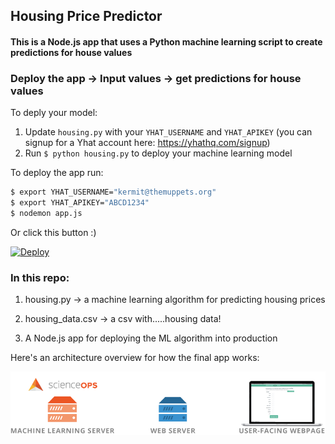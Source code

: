 ## Housing Price Predictor

#### This is a Node.js app that uses a Python machine learning script to create predictions for house values

### Deploy the app -> Input values -> get predictions for house values

To deply your model:

1. Update `housing.py` with your `YHAT_USERNAME` and `YHAT_APIKEY` (you can signup for a Yhat account here: https://yhathq.com/signup)
2. Run `$ python housing.py` to deploy your machine learning model

To deploy the app run:

```bash
$ export YHAT_USERNAME="kermit@themuppets.org"
$ export YHAT_APIKEY="ABCD1234"
$ nodemon app.js
```

Or click this button :)

[![Deploy](https://www.herokucdn.com/deploy/button.png)](https://heroku.com/deploy)

### In this repo:

1. housing.py -> a machine learning algorithm for predicting housing prices

2. housing_data.csv -> a csv with.....housing data!

3. A Node.js app for deploying the ML algorithm into production

Here's an architecture overview for how the final app works:

![setup](/public/img/setup.png)
